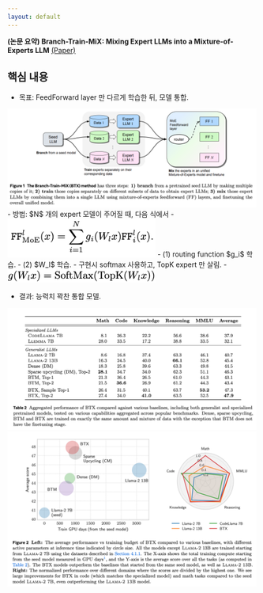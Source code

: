 ```yaml
---
layout: default
---
```


**(논문 요약) Branch-Train-MiX: Mixing Expert LLMs into a Mixture-of-Experts LLM** [(Paper)](https://arxiv.org/pdf/2403.07816.pdf)

## 핵심 내용
- 목표: FeedForward layer 만 다르게 학습한 뒤, 모델 통합.
<img src="./data/papers/branch-train-mix/overview.png" width="800" />
- 방법: $N$ 개의 expert 모델이 주어질 때, 다음 식에서 
   - <img src="./data/papers/branch-train-mix/route.png" width="300" />
   - (1) routing function $g_i$ 학습.
   - (2) $W_l$ 학습.
   - 구현시 softmax 사용하고, TopK expert 만 살림.  
   - <img src="./data/papers/branch-train-mix/route2.png" width="300" />
   

- 결과: 능력치 꽉찬 통합 모델.
<img src="./data/papers/branch-train-mix/result1.png" width="800" />
<img src="./data/papers/branch-train-mix/result2.png" width="800" />
